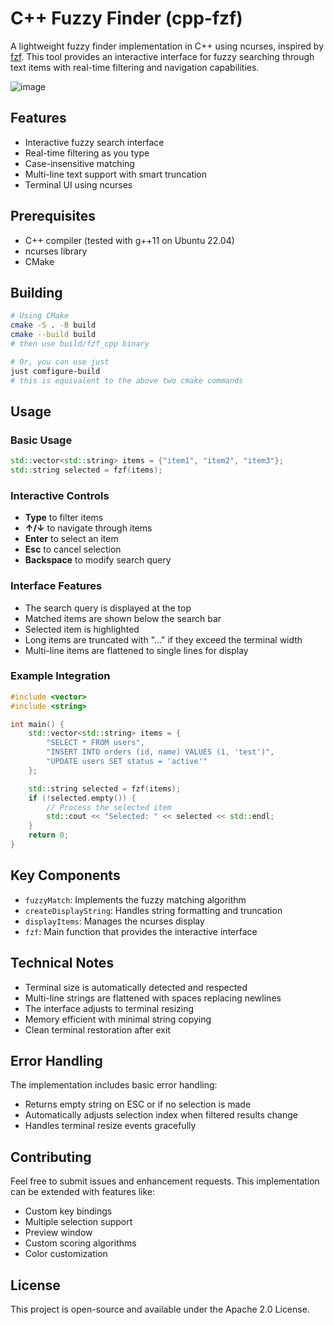 # C++ Fuzzy Finder (cpp-fzf)

A lightweight fuzzy finder implementation in C++ using ncurses, inspired by [fzf](https://github.com/junegunn/fzf). This tool provides an interactive interface for fuzzy searching through text items with real-time filtering and navigation capabilities.

![image](https://github.com/user-attachments/assets/6ebbcb0a-dba5-4496-9b6a-75fd12f5bce1)

## Features

- Interactive fuzzy search interface
- Real-time filtering as you type
- Case-insensitive matching
- Multi-line text support with smart truncation
- Terminal UI using ncurses

## Prerequisites

- C++ compiler (tested with g++11 on Ubuntu 22.04)
- ncurses library
- CMake

## Building

```bash
# Using CMake
cmake -S . -B build
cmake --build build
# then use build/fzf_cpp binary

# Or, you can use just
just comfigure-build
# this is equivalent to the above two cmake commands
```

## Usage

### Basic Usage

```cpp
std::vector<std::string> items = {"item1", "item2", "item3"};
std::string selected = fzf(items);
```

### Interactive Controls

- **Type** to filter items
- **↑/↓** to navigate through items
- **Enter** to select an item
- **Esc** to cancel selection
- **Backspace** to modify search query

### Interface Features

- The search query is displayed at the top
- Matched items are shown below the search bar
- Selected item is highlighted
- Long items are truncated with "..." if they exceed the terminal width
- Multi-line items are flattened to single lines for display

### Example Integration

```cpp
#include <vector>
#include <string>

int main() {
    std::vector<std::string> items = {
        "SELECT * FROM users",
        "INSERT INTO orders (id, name) VALUES (1, 'test')",
        "UPDATE users SET status = 'active'"
    };

    std::string selected = fzf(items);
    if (!selected.empty()) {
        // Process the selected item
        std::cout << "Selected: " << selected << std::endl;
    }
    return 0;
}
```

## Key Components

- `fuzzyMatch`: Implements the fuzzy matching algorithm
- `createDisplayString`: Handles string formatting and truncation
- `displayItems`: Manages the ncurses display
- `fzf`: Main function that provides the interactive interface

## Technical Notes

- Terminal size is automatically detected and respected
- Multi-line strings are flattened with spaces replacing newlines
- The interface adjusts to terminal resizing
- Memory efficient with minimal string copying
- Clean terminal restoration after exit

## Error Handling

The implementation includes basic error handling:

- Returns empty string on ESC or if no selection is made
- Automatically adjusts selection index when filtered results change
- Handles terminal resize events gracefully

## Contributing

Feel free to submit issues and enhancement requests. This implementation can be extended with features like:

- Custom key bindings
- Multiple selection support
- Preview window
- Custom scoring algorithms
- Color customization

## License

This project is open-source and available under the Apache 2.0 License.
